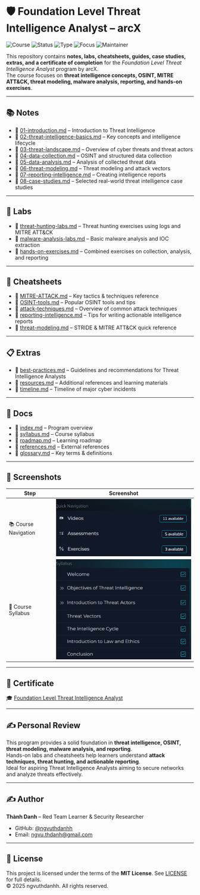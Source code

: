 # 🛡️ Foundation Level Threat Intelligence Analyst – arcX

![Course](https://img.shields.io/badge/arcX-Foundation%20Threat%20Intel-blue?style=flat-square&logo=openlearning)
![Status](https://img.shields.io/badge/Status-Completed-brightgreen?style=flat-square&logo=verizon)
![Type](https://img.shields.io/badge/Type-Learning%20Project-orange?style=flat-square&logo=notion)
![Focus](https://img.shields.io/badge/Focus-Threat%20Intelligence-informational?style=flat-square&logo=firefoxbrowser)
![Maintainer](https://img.shields.io/badge/Maintainer-Thành%20Danh-blueviolet?style=flat-square&logo=github)

This repository contains **notes, labs, cheatsheets, guides, case studies, extras, and a certificate of completion** for the *Foundation Level Threat Intelligence Analyst* program by arcX.  
The course focuses on **threat intelligence concepts, OSINT, MITRE ATT&CK, threat modeling, malware analysis, reporting, and hands-on exercises**.

---

## 📚 Notes
- 📄 [01-introduction.md](./notes/01-introduction.md) – Introduction to Threat Intelligence  
- 📄 [02-threat-intelligence-basics.md](./notes/02-threat-intelligence-basics.md) – Key concepts and intelligence lifecycle  
- 📄 [03-threat-landscape.md](./notes/03-threat-landscape.md) – Overview of cyber threats and threat actors  
- 📄 [04-data-collection.md](./notes/04-data-collection.md) – OSINT and structured data collection  
- 📄 [05-data-analysis.md](./notes/05-data-analysis.md) – Analysis of collected threat data  
- 📄 [06-threat-modeling.md](./notes/06-threat-modeling.md) – Threat modeling and attack vectors  
- 📄 [07-reporting-intelligence.md](./notes/07-reporting-intelligence.md) – Creating intelligence reports  
- 📄 [08-case-studies.md](./notes/08-case-studies.md) – Selected real-world threat intelligence case studies  

---

## 🧪 Labs
- 🔧 [threat-hunting-labs.md](./labs/threat-hunting-labs.md) – Threat hunting exercises using logs and MITRE ATT&CK  
- 🔧 [malware-analysis-labs.md](./labs/malware-analysis-labs.md) – Basic malware analysis and IOC extraction  
- 🔧 [hands-on-exercises.md](./labs/hands-on-exercises.md) – Combined exercises on collection, analysis, and reporting  

---

## 📝 Cheatsheets
- 📑 [MITRE-ATTACK.md](./cheatsheets/MITRE-ATTACK.md) – Key tactics & techniques reference  
- 📑 [OSINT-tools.md](./cheatsheets/OSINT-tools.md) – Popular OSINT tools and tips  
- 📑 [attack-techniques.md](./cheatsheets/attack-techniques.md) – Overview of common attack techniques  
- 📑 [reporting-intelligence.md](./cheatsheets/reporting-intelligence.md) – Tips for writing actionable intelligence reports  
- 📑 [threat-modeling.md](./cheatsheets/threat-modeling.md) – STRIDE & MITRE ATT&CK quick reference  

---

## 📋 Extras
- 📑 [best-practices.md](./extras/best-practices.md) – Guidelines and recommendations for Threat Intelligence Analysts  
- 📑 [resources.md](./extras/resources.md) – Additional references and learning materials  
- 📑 [timeline.md](./extras/timeline.md) – Timeline of major cyber incidents  

---

## 📖 Docs
- 📘 [index.md](./docs/index.md) – Program overview  
- 📘 [syllabus.md](./docs/syllabus.md) – Course syllabus  
- 📘 [roadmap.md](./docs/roadmap.md) – Learning roadmap  
- 📘 [references.md](./docs/references.md) – External references  
- 📘 [glossary.md](./docs/glossary.md) – Key terms & definitions  

---

## 📸 Screenshots

| Step | Screenshot |
|------|------------|
| 📚 Course Navigation | ![](./screenshots/quick-navigation-course.png) |
| 🏫 Course Syllabus | ![](./screenshots/syllabus-course.png) |

---

## 📜 Certificate
🎓 [Foundation Level Threat Intelligence Analyst](./cert/Foundation%20Level%20Threat%20intelligence%20Analyst.pdf)

---

## ✍️ Personal Review
This program provides a solid foundation in **threat intelligence, OSINT, threat modeling, malware analysis, and reporting**.  
Hands-on labs and cheatsheets help learners understand **attack techniques, threat hunting, and actionable reporting**.  
Ideal for aspiring Threat Intelligence Analysts aiming to secure networks and analyze threats effectively.  

---

## ✍️ Author
**Thành Danh** – Red Team Learner & Security Researcher  

- GitHub: [@ngvuthdanhh](https://github.com/ngvuthdanhh)  
- Email: ngvu.thdanh@gmail.com  

---

## 📄 License
This project is licensed under the terms of the **MIT License**. See [LICENSE](./LICENSE) for full details.  
© 2025 ngvuthdanhh. All rights reserved.

